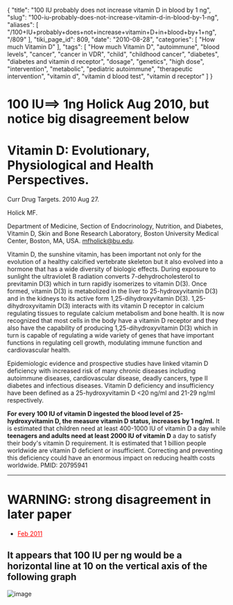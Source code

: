 {
    "title": "100 IU probably does not increase vitamin D in blood by 1 ng",
    "slug": "100-iu-probably-does-not-increase-vitamin-d-in-blood-by-1-ng",
    "aliases": [
        "/100+IU+probably+does+not+increase+vitamin+D+in+blood+by+1+ng",
        "/809"
    ],
    "tiki_page_id": 809,
    "date": "2010-08-28",
    "categories": [
        "How much Vitamin D"
    ],
    "tags": [
        "How much Vitamin D",
        "autoimmune",
        "blood levels",
        "cancer",
        "cancer in VDR",
        "child",
        "childhood cancer",
        "diabetes",
        "diabetes and vitamin d receptor",
        "dosage",
        "genetics",
        "high dose",
        "intervention",
        "metabolic",
        "pediatric autoimmune",
        "therapeutic intervention",
        "vitamin d",
        "vitamin d blood test",
        "vitamin d receptor"
    ]
}


# 100 IU==> 1ng Holick Aug 2010, but notice big disagreement below

# Vitamin D: Evolutionary, Physiological and Health Perspectives.

Curr Drug Targets. 2010 Aug 27. 

Holick MF.

Department of Medicine, Section of Endocrinology, Nutrition, and Diabetes, Vitamin D, Skin and Bone Research Laboratory, Boston University Medical Center, Boston, MA, USA. mfholick@bu.edu.

Vitamin D, the sunshine vitamin, has been important not only for the evolution of a healthy calcified vertebrate skeleton but it also evolved into a hormone that has a wide diversity of biologic effects. During exposure to sunlight the ultraviolet B radiation converts 7-dehydrocholesterol to previtamin D(3) which in turn rapidly isomerizes to vitamin D(3). Once formed, vitamin D(3) is metabolized in the liver to 25-hydroxyvitamin D(3) and in the kidneys to its active form 1,25-dihydroxyvitamin D(3). 1,25-dihydroxyvitamin D(3) interacts with its vitamin D receptor in calcium regulating tissues to regulate calcium metabolism and bone health. It is now recognized that most cells in the body have a vitamin D receptor and they also have the capability of producing 1,25-dihydroxyvitamin D(3) which in turn is capable of regulating a wide variety of genes that have important functions in regulating cell growth, modulating immune function and cardiovascular health. 

Epidemiologic evidence and prospective studies have linked vitamin D deficiency with increased risk of many chronic diseases including autoimmune diseases, cardiovascular disease, deadly cancers, type II diabetes and infectious diseases. Vitamin D deficiency and insufficiency have been defined as a 25-hydroxyvitamin D <20 ng/ml and 21-29 ng/ml respectively. 

 **For every 100 IU of vitamin D ingested the blood level of 25-hydroxyvitamin D, the measure vitamin D status, increases by 1 ng/ml.**  It is estimated that children need at least 400-1000 IU of vitamin D a day while  **teenagers and adults need at least 2000 IU of vitamin D**  a day to satisfy their body's vitamin D requirement. It is estimated that 1 billion people worldwide are vitamin D deficient or insufficient. Correcting and preventing this deficiency could have an enormous impact on reducing health costs worldwide. PMID: 20795941

- - - - - 

# WARNING: strong disagreement in later paper

* <a href="/posts/" style="color: red; text-decoration: underline;" title="This link has an unknown page_id: 1425">Feb 2011</a>

## It appears that 100 IU per ng would be a horizontal line at 10 on the vertical axis of the following graph

<img src="/attachments/d3.mock.jpg" alt="image">